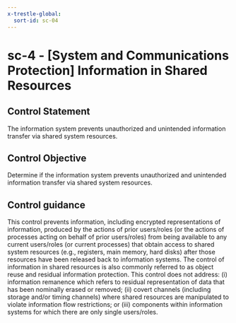 ```yaml
---
x-trestle-global:
  sort-id: sc-04
---
```


# sc-4 - \[System and Communications Protection\] Information in Shared Resources

## Control Statement

The information system prevents unauthorized and unintended information transfer via shared system resources.

## Control Objective

Determine if the information system prevents unauthorized and unintended information transfer via shared system resources.

## Control guidance

This control prevents information, including encrypted representations of information, produced by the actions of prior users/roles (or the actions of processes acting on behalf of prior users/roles) from being available to any current users/roles (or current processes) that obtain access to shared system resources (e.g., registers, main memory, hard disks) after those resources have been released back to information systems. The control of information in shared resources is also commonly referred to as object reuse and residual information protection. This control does not address: (i) information remanence which refers to residual representation of data that has been nominally erased or removed; (ii) covert channels (including storage and/or timing channels) where shared resources are manipulated to violate information flow restrictions; or (iii) components within information systems for which there are only single users/roles.
